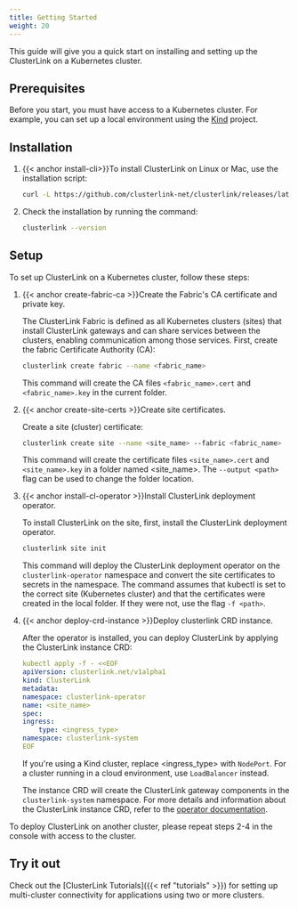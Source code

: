 ```yaml
---
title: Getting Started
weight: 20
---
```


This guide will give you a quick start on installing and setting up the ClusterLink on a Kubernetes cluster.

## Prerequisites

Before you start, you must have access to a Kubernetes cluster. For example, you can set up a local environment using the [Kind](https://kind.sigs.k8s.io/) project.

## Installation

1. {{< anchor install-cli>}}To install ClusterLink on Linux or Mac, use the installation script:

    ```sh
    curl -L https://github.com/clusterlink-net/clusterlink/releases/latest/download/clusterlink.sh | sh -
    ```

1. Check the installation by running the command:

    ```sh
    clusterlink --version
    ```

## Setup

To set up ClusterLink on a Kubernetes cluster, follow these steps:

1. {{< anchor create-fabric-ca >}}Create the Fabric's CA certificate and private key.

    The ClusterLink Fabric is defined as all Kubernetes clusters (sites) that install ClusterLink gateways and can share services between the clusters, enabling communication among those services.
    First, create the fabric Certificate Authority (CA):

    ```sh
    clusterlink create fabric --name <fabric_name>
    ```

    This command will create the CA files `<fabric_name>.cert` and `<fabric_name>.key` in the current folder.

1. {{< anchor create-site-certs >}}Create site certificates.

    Create a site (cluster) certificate:

    ```sh
    clusterlink create site --name <site_name> --fabric <fabric_name>
    ```

    This command will create the certificate files `<site_name>.cert` and `<site_name>.key` in a folder named <site_name>. The `--output <path>` flag can be used to change the folder location.

1. {{< anchor install-cl-operator >}}Install ClusterLink deployment operator.

    To install ClusterLink on the site, first, install the ClusterLink deployment operator.

    ```sh
    clusterlink site init
    ```

    This command will deploy the ClusterLink deployment operator on the `clusterlink-operator` namespace and convert the site certificates to secrets in the namespace.
    The command assumes that kubectl is set to the correct site (Kubernetes cluster) and that the certificates were created in the local folder. If they were not, use the flag `-f <path>`.

1. {{< anchor deploy-crd-instance >}}Deploy clusterlink CRD instance.

    After the operator is installed, you can deploy ClusterLink by applying the ClusterLink instance CRD:

    ```yaml
    kubectl apply -f - <<EOF
    apiVersion: clusterlink.net/v1alpha1
    kind: ClusterLink
    metadata:
    namespace: clusterlink-operator
    name: <site_name>
    spec:
    ingress:
        type: <ingress_type>
    namespace: clusterlink-system
    EOF
    ```

    If you're using a Kind cluster, replace <ingress_type> with `NodePort`. For a cluster running in a cloud environment, use `LoadBalancer` instead.

    The instance CRD will create the ClusterLink gateway components in the `clusterlink-system` namespace.
    For more details and information about the ClusterLink instance CRD, refer to the [operator documentation](https://github.com/clusterlink-net/clusterlink/blob/main/design-proposals/project-deploymnet.md#clusterlink-crd).

To deploy ClusterLink on another cluster, please repeat steps 2-4 in the console with access to the cluster.

## Try it out

Check out the [ClusterLink Tutorials]({{< ref "tutorials" >}}) for setting up
 multi-cluster connectivity for applications using two or more clusters.
